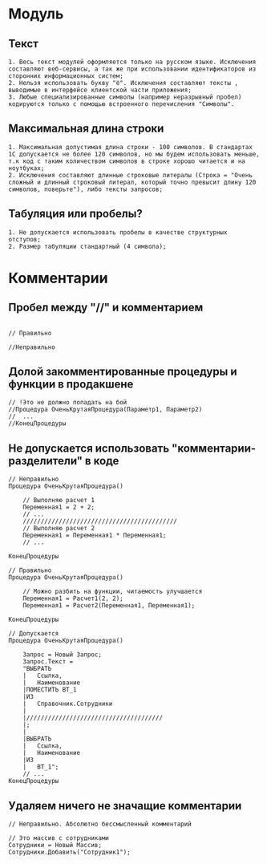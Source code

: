 # Модуль

## Текст

    1. Весь текст модулей оформляется только на русском языке. Исключения составляют веб-сервисы, а так же при использовании идентификаторов из сторонних информационных систем;
    2. Нельзя использовать букву "ё". Исключения составляют тексты , выводимые в интерфейсе клиентской части приложения;
    3. Любые специализированные символы (например неразрывный пробел) кодируются только с помощью встроенного перечисления "Символы".

## Максимальная длина строки

    1. Максимальная допустимая длина строки - 100 символов. В стандартах 1С допускается не более 120 символов, но мы будем использовать меньше, т.к код с таким количеством символов в строке хорошо читается и на ноутбуках;
    2. Исключения составляют длинные строковые литералы (Строка = "Очень сложный и длинный строковый литерал, который точно превысит длину 120 символов, поверьте"), либо тексты запросов;

## Табуляция или пробелы?

    1. Не допускается использовать пробелы в качестве структурных отступов;
    2. Размер табуляции стандартный (4 символа);

# Комментарии

## Пробел между "//" и комментарием

```bsl

// Правильно

//Неправильно
```

## Долой закомментированные процедуры и функции в продакшене

```bsl
// !Это не должно попадать на бой
//Процедура ОченьКрутаяПроцедура(Параметр1, Параметр2)
//  ...
//КонецПроцедуры
```

## Не допускается использовать "комментарии-разделители" в коде

```bsl
// Неправильно
Процедура ОченьКрутаяПроцедура()

    // Выполняю расчет 1
    Переменная1 = 2 + 2;
    // ...
    ///////////////////////////////////////////
    // Выполняю расчет 2
    Переменная1 = Переменная1 * Переменная1;
    // ...

КонецПроцедуры

// Правильно
Процедура ОченьКрутаяПроцедура()

    // Можно разбить на функции, читаемость улучшается
    Переменная1 = Расчет1(2, 2);
    Переменная1 = Расчет2(Переменная1, Переменная1);

КонецПроцедуры

// Допускается
Процедура ОченьКрутаяПроцедура()

    Запрос = Новый Запрос;
    Запрос.Текст =
    "ВЫБРАТЬ 
    |   Ссылка,
    |   Наименование
    |ПОМЕСТИТЬ ВТ_1
    |ИЗ 
    |   Справочник.Сотрудники
    |
    |//////////////////////////////////////
    |;
    |
    |ВЫБРАТЬ 
    |   Ссылка,
    |   Наименование
    |ИЗ
    |   ВТ_1";
    // ...
КонецПроцедуры
```

## Удаляем ничего не значащие комментарии

```bsl
// Неправильно. Абсолютно бессмысленный комментарий

// Это массив с сотрудниками
Сотрудники = Новый Массив;
Сотрудники.Добавить("Сотрудник1");
```
